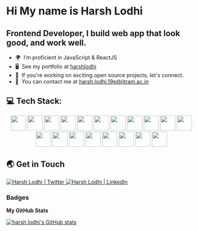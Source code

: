 # Hi My name is Harsh Lodhi

## Frontend Developer, I build web app that look good, and work well.

- 🌍  I’m proficient in JavaScript & ReactJS
- 🖥️  See my portfolio at [harshlodhi](https://harshlodhi.netlify.app)
- 📌  If you're working on exciting open source projects, let's connect.
- 🤝  You can contact me at [harsh.lodhi.19e@iitram.ac.in](mailto:harsh.lodhi.19e@iitram.ac.in)

## 💻 Tech Stack:

<div align="center">

<img src="https://cdn.jsdelivr.net/gh/devicons/devicon/icons/html5/html5-original.svg" width=40 height=40  />
<img src="https://cdn.jsdelivr.net/gh/devicons/devicon/icons/css3/css3-original.svg" width=40 height=40/>
<img src="https://cdn.jsdelivr.net/gh/devicons/devicon/icons/javascript/javascript-original.svg" width=40 height=40/>
<img src="https://cdn.jsdelivr.net/gh/devicons/devicon/icons/java/java-original.svg" width=40 height=40 />          
<img src="https://cdn.jsdelivr.net/gh/devicons/devicon/icons/bootstrap/bootstrap-plain.svg" width=40 height=40/>
<img src="https://cdn.jsdelivr.net/gh/devicons/devicon/icons/tailwindcss/tailwindcss-plain.svg"  width=40 height=40/>
<img src="https://cdn.jsdelivr.net/gh/devicons/devicon/icons/react/react-original.svg" width=40 height=40/>
<img src="https://cdn.jsdelivr.net/gh/devicons/devicon/icons/redux/redux-original.svg" width=40 height=40/>
<img src="https://cdn.jsdelivr.net/gh/devicons/devicon/icons/python/python-original.svg" width=40 height=40 />
<img src="https://cdn.jsdelivr.net/gh/devicons/devicon/icons/mongodb/mongodb-original.svg" width=40 height=40/>
<img src="https://cdn.jsdelivr.net/gh/devicons/devicon/icons/mysql/mysql-original.svg" width=40 height=40/>
<img src="https://cdn.jsdelivr.net/gh/devicons/devicon/icons/npm/npm-original-wordmark.svg" width=40 height=40 />
<img src="https://cdn.jsdelivr.net/gh/devicons/devicon/icons/nodejs/nodejs-plain.svg" width=40 height=40 />
<img src="https://cdn.jsdelivr.net/gh/devicons/devicon/icons/figma/figma-original.svg" width=40 height=40/>
<img src="https://cdn.jsdelivr.net/gh/devicons/devicon/icons/sass/sass-original.svg" width=40 height=40 />    
<img src="https://cdn.jsdelivr.net/gh/devicons/devicon/icons/git/git-original.svg" width=40 height=40/>
<img src="https://cdn.jsdelivr.net/gh/devicons/devicon/icons/linux/linux-original.svg" width=40 height=40 />
<img src="https://cdn.jsdelivr.net/gh/devicons/devicon/icons/vscode/vscode-original.svg" width=40 height=40 />
<img src="https://cdn.jsdelivr.net/gh/devicons/devicon/icons/matlab/matlab-original.svg" width=40 height=40/>

</div>

## 🌏 Get in Touch

<a href="https://twitter.com/Harsh11lodhi">
  <img  alt="Harsh Lodhi | Twitter "src="https://img.icons8.com/fluent/48/000000/twitter.png"/>
</a>
<a href="https://www.linkedin.com/in/harsh-lodhi-a54281196/">
  <img  alt="Harsh Lodhi | LinkedIn "src="https://img.icons8.com/fluent/48/000000/linkedin.png"/>
</a>

### Badges

<b>My GitHub Stats</b>

<a href="http://www.github.com/harshlodhi00"><img src="https://github-readme-stats.vercel.app/api?username=harshlodhi00&show_icons=true&hide=contribs&count_private=true&title_color=0891b2&text_color=ffffff&icon_color=0891b2&bg_color=1c1917&hide_border=true&show_icons=true" alt="harsh lodhi's GitHub stats" /></a>
